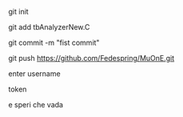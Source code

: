 git init

git add tbAnalyzerNew.C

git commit -m "fist commit"

git push https://github.com/Fedespring/MuOnE.git

enter username

token

e speri che vada
